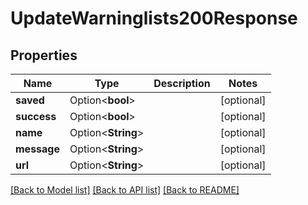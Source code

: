 # UpdateWarninglists200Response

## Properties

Name | Type | Description | Notes
------------ | ------------- | ------------- | -------------
**saved** | Option<**bool**> |  | [optional]
**success** | Option<**bool**> |  | [optional]
**name** | Option<**String**> |  | [optional]
**message** | Option<**String**> |  | [optional]
**url** | Option<**String**> |  | [optional]

[[Back to Model list]](../README.md#documentation-for-models) [[Back to API list]](../README.md#documentation-for-api-endpoints) [[Back to README]](../README.md)


